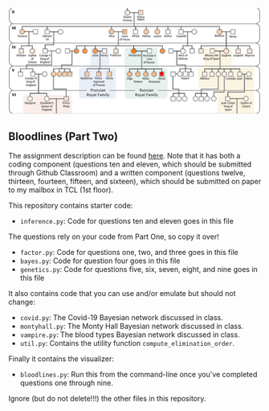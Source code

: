 ![screenshot](images/bloodlines_screenshot.png)

## Bloodlines (Part Two)

The assignment description can be found [here](https://docs.google.com/document/d/1rlip2kt6V0ZMyBa4NEGXRaaeb6-u5s770kO39Ld1YC8/edit?usp=sharing).
Note that it has both a coding component (questions ten and eleven, which should
be submitted through Github Classroom) and a written component (questions twelve,
thirteen, fourteen, fifteen, and sixteen), which should be submitted on paper to
my mailbox in TCL (1st floor).

This repository contains starter code:
- `inference.py`: Code for questions ten and eleven goes in this file

The questions rely on your code from Part One, so copy it over!
- `factor.py`: Code for questions one, two, and three goes in this file
- `bayes.py`: Code for question four goes in this file
- `genetics.py`: Code for questions five, six, seven, eight, and nine goes in this file

It also contains code that you can use and/or emulate but should not change:
- `covid.py`: The Covid-19 Bayesian network discussed in class.
- `montyhall.py`: The Monty Hall Bayesian network discussed in class.
- `vampire.py`: The blood types Bayesian network discussed in class.
- `util.py`: Contains the utility function `compute_elimination_order`.

Finally it contains the visualizer:
- `bloodlines.py`: Run this from the command-line once you've completed questions one through nine.

Ignore (but do not delete!!!) the other files in this repository.